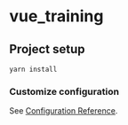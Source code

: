 # vue_training

## Project setup
```
yarn install
```

### Customize configuration
See [Configuration Reference](https://cli.vuejs.org/config/).
